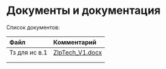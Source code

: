 # Документы и документация

Список документов:

|        Файл         |  Комментарий   | 
| :-------------------| :--------------|
|    Тз для ис в.1    | [ZlpTech_V1.docx](https://github.com/natalikatkowa/zlp_tech/blob/main/docs/%D0%A2%D0%97_ZlpTech_V1.docx)       |
|                     |                |
|                     |                |
